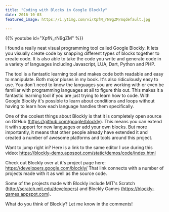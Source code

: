 ```yaml
---
title: "Coding with Blocks in Google Blockly"
date: 2016-10-03
featured_image: https://i.ytimg.com/vi/XpfN_rN9gZM/mqdefault.jpg

---
```


{{% youtube id="XpfN_rN9gZM" %}}

I found a really neat visual programming tool called Google Blockly. It lets you visually create code by snapping different types of blocks together to create code. It is also able to take the code you write and generate code in a variety of languages including Javascript, LUA, Dart, Python and PHP.

The tool is a fantastic learning tool and makes code both readable and easy to manipulate. Both major pluses in my book. It's also ridiculously easy to use. You don't need to know the languages you are working with or even be familiar with programming languages at all to figure this out. This makes it a fantastic learning tool if you are just trying to learn how to code. With Google Blockly it's possible to learn about conditions and loops without having to learn how each language handles them specifically.

One of the coolest things about Blockly is that it is completely open source on GitHub (https://github.com/google/blockly). This means you can extend it with support for new languages or add your own blocks. But more importantly, it means that other people already have extended it and created a number of awesome platforms and tools around this project.

Want to jump right in? Here is a link to the same editor I use during this video: https://blockly-demo.appspot.com/static/demos/code/index.html

Check out Blockly over at it's project page here: https://developers.google.com/blockly/
That link connects with a number of projects made with it as well as the source code.

Some of the projects made with Blockly include MIT's Scratch (http://scratch.mit.edu/developers) and Blockly Games (https://blockly-games.appspot.com).


What do you think of Blockly? Let me know in the comments!